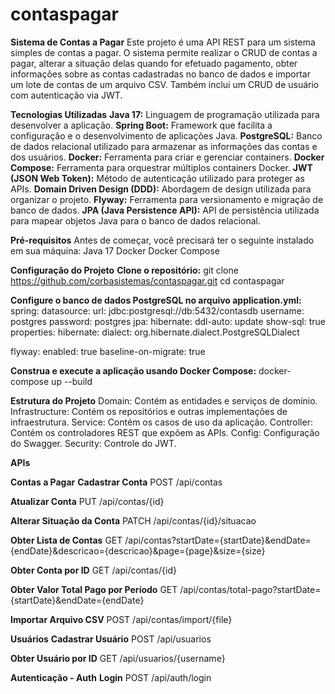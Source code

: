 # contaspagar
**Sistema de Contas a Pagar**
Este projeto é uma API REST para um sistema simples de contas a pagar. O sistema permite realizar o CRUD de contas a pagar, alterar a situação delas quando for efetuado pagamento, obter informações sobre as contas cadastradas no banco de dados e importar um lote de contas de um arquivo CSV. Também inclui um CRUD de usuário com autenticação via JWT.

**Tecnologias Utilizadas**
  **Java 17:** Linguagem de programação utilizada para desenvolver a aplicação.
  **Spring Boot:** Framework que facilita a configuração e o desenvolvimento de aplicações Java.
  **PostgreSQL:** Banco de dados relacional utilizado para armazenar as informações das contas e dos usuários.
  **Docker:** Ferramenta para criar e gerenciar containers.
  **Docker Compose:** Ferramenta para orquestrar múltiplos containers Docker.
  **JWT (JSON Web Token):** Método de autenticação utilizado para proteger as APIs.
  **Domain Driven Design (DDD):** Abordagem de design utilizada para organizar o projeto.
  **Flyway:** Ferramenta para versionamento e migração de banco de dados.
  **JPA (Java Persistence API):** API de persistência utilizada para mapear objetos Java para o banco de dados relacional.

**Pré-requisitos**
  Antes de começar, você precisará ter o seguinte instalado em sua máquina:
  Java 17
  Docker
  Docker Compose


**Configuração do Projeto**
  **Clone o repositório:**
    git clone https://github.com/corbasistemas/contaspagar.git
    cd contaspagar

**Configure o banco de dados PostgreSQL no arquivo application.yml:**
spring:
  datasource:
    url: jdbc:postgresql://db:5432/contasdb
    username: postgres
    password: postgres
  jpa:
    hibernate:
      ddl-auto: update
    show-sql: true
    properties:
      hibernate:
        dialect: org.hibernate.dialect.PostgreSQLDialect

flyway:
  enabled: true
  baseline-on-migrate: true

**Construa e execute a aplicação usando Docker Compose:**
docker-compose up --build

**Estrutura do Projeto**
Domain: Contém as entidades e serviços de domínio.
Infrastructure: Contém os repositórios e outras implementações de infraestrutura.
Service: Contém os casos de uso da aplicação.
Controller: Contém os controladores REST que expõem as APIs.
Config: Configuração do Swagger.
Security: Controle do JWT.

**APIs**

**Contas a Pagar**
  **Cadastrar Conta**
  POST /api/contas

  **Atualizar Conta**
  PUT /api/contas/{id}
  
  **Alterar Situação da Conta**
  PATCH /api/contas/{id}/situacao
  
  **Obter Lista de Contas**
  GET /api/contas?startDate={startDate}&endDate={endDate}&descricao={descricao}&page={page}&size={size}
  
  **Obter Conta por ID**
  GET /api/contas/{id}
  
  **Obter Valor Total Pago por Período**
  GET /api/contas/total-pago?startDate={startDate}&endDate={endDate}
  
  **Importar Arquivo CSV**
  POST /api/contas/import/{file}


**Usuários**
  **Cadastrar Usuário**
  POST /api/usuarios
  
  **Obter Usuário por ID**
  GET /api/usuarios/{username}


**Autenticação - Auth**
  **Login**
  POST /api/auth/login



